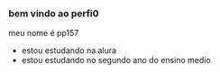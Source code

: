 ### bem vindo ao perfi0

meu nome é pp157

- estou estudando na alura
- estou estudando no segundo ano do ensino medio 
